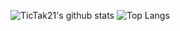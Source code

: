 ![TicTak21's github stats](https://github-readme-stats.vercel.app/api?username=TicTak21&show_icons=true&theme=onedark&count_private=true)
![Top Langs](https://github-readme-stats.vercel.app/api/top-langs/?username=TicTak21&theme=onedark&layout=compact&langs_count=10)
